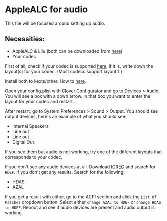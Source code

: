 # AppleALC for audio

This file will be focused around setting up audio.

## Necessities:
* AppleALC & Lilu (both can be downloaded from [here](https://1drv.ms/f/s!AiP7m5LaOED-mo9XA4Ml-69cwAsikQ))
* Your codec

First of all, check if your codec is supported [here](https://github.com/vit9696/AppleALC/wiki/Supported-codecs), if it is, write down the layout(s) for your codec. (Most codecs support layout 1.)

Install both to kexts/other. How to [here](../master/Tips.md#how-to-mount-efi).

Open your config.plist with [Clover Configurator](http://mackie100projects.altervista.org/download-mac.php?version=classic) and go to Devices > Audio. You will see a box with a down arrow. In that box you want to enter the layout for your codec and restart. 

After restart, go to System Preferences > Sound > Output. You should see output devices, here's an example of what you should see:
* Internal Speakers
* Line out
* Line out
* Digital Out

If you see them but audio is not working, try one of the different layouts that corresponds to your codec.

If you don't see any audio devices at all. Download [IOREG](http://mac.softpedia.com/get/System-Utilities/IORegistryExplorer.shtml) and search for `HDEF`. If you don't get any results. Search for the following:
* HDAS
* AZAL

If you get a result with either, go to the ACPI section and click the `List Of Patches` dropdown button. Select either `change AZAL to HDEF` or `change HDAS to HDEF`. Reboot and see if audio devices are present and audio output is working.
